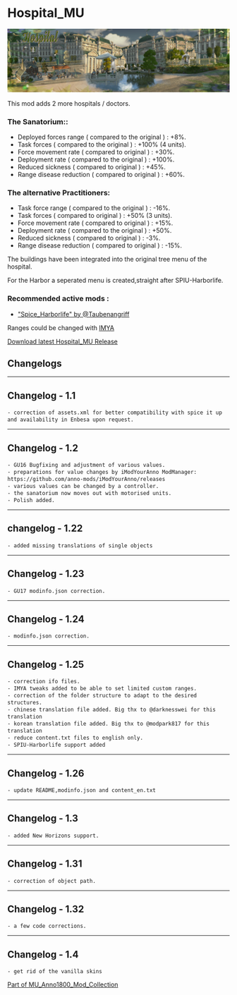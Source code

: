# Hospital_MU

![](../doc/hospital_banner.jpg)

This mod adds 2 more hospitals / doctors.

### The Sanatorium::

- Deployed forces range ( compared to the original ) : +8%.
- Task forces ( compared to the original ) : +100% (4 units).
- Force movement rate ( compared to original ) : +30%.
- Deployment rate ( compared to the original ) : +100%.
- Reduced sickness ( compared to original ) : +45%.
- Range disease reduction ( compared to original ) : +60%.


### The alternative Practitioners:

- Task force range ( compared to the original ) : -16%.
- Task forces ( compared to original ) : +50% (3 units).
- Force movement rate ( compared to original ) : +15%.
- Deployment rate ( compared to the original ) : +50%.
- Reduced sickness ( compared to original ) : -3%.
- Range disease reduction ( compared to original ) : -15%.


The buildings have been integrated into the original tree menu of the hospital.

For the Harbor a seperated menu is created,straight after SPIU-Harborlife.

### Recommended active mods :

- ["Spice_Harborlife" by @Taubenangriff](https://mod.io/g/anno-1800/m/harborlife)



Ranges could be changed with [IMYA](https://github.com/anno-mods/iModYourAnno)

[Download latest Hospital_MU Release](https://github.com/muggenstuermer/MU_Anno1800_Mod_Collection/releases/latest)


## Changelogs

---------------------------
Changelog - 1.1
---------------------------
	- correction of assets.xml for better compatibility with spice it up and availability in Enbesa upon request.

---------------------------
Changelog - 1.2
---------------------------
	- GU16 Bugfixing and adjustment of various values.
	- preparations for value changes by iModYourAnno ModManager: https://github.com/anno-mods/iModYourAnno/releases
	- various values can be changed by a controller.
	- the sanatorium now moves out with motorised units.
	- Polish added.

---------------------------
changelog - 1.22
---------------------------
	- added missing translations of single objects
	
---------------------------
Changelog - 1.23
---------------------------
	- GU17 modinfo.json correction.
	
---------------------------
Changelog - 1.24
---------------------------
	- modinfo.json correction.

---------------------------
Changelog - 1.25
---------------------------
	- correction ifo files.
	- IMYA tweaks added to be able to set limited custom ranges.
	- correction of the folder structure to adapt to the desired structures.
	- chinese translation file added. Big thx to @darknesswei for this translation
	- korean translation file added. Big thx to @modpark817 for this translation
	- reduce content.txt files to english only.
	- SPIU-Harborlife support added
	
---------------------------
Changelog - 1.26
---------------------------
	- update README,modinfo.json and content_en.txt
	
---------------------------
Changelog - 1.3
---------------------------
	- added New Horizons support.
	
---------------------------
Changelog - 1.31
---------------------------
	- correction of object path.
	
---------------------------
Changelog - 1.32
---------------------------
	- a few code corrections.
	
---------------------------
Changelog - 1.4
---------------------------
	- get rid of the vanilla skins
	
	
	
[Part of MU_Anno1800_Mod_Collection](https://github.com/muggenstuermer/MU_Anno1800_Mod_Collection)